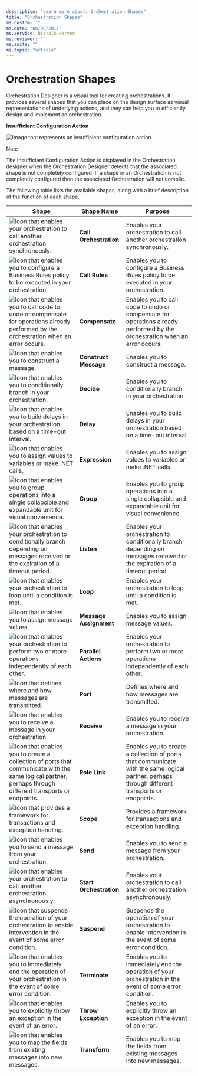 ```yaml
---
description: "Learn more about: Orchestration Shapes"
title: "Orchestration Shapes"
ms.custom: ""
ms.date: "06/08/2017"
ms.service: biztalk-server
ms.reviewer: ""
ms.suite: ""
ms.topic: "article"
---
```

# Orchestration Shapes
Orchestration Designer is a visual tool for creating orchestrations. It provides several shapes that you can place on the design surface as visual representations of underlying actions, and they can help you to efficiently design and implement an orchestration.  
  
 **Insufficient Configuration Action**  
  
 ![Image that represents an insufficient configuration action. ](../core/media/ebiz-orch-insufficconfig.gif "ebiz_orch_insufficconfig")  
  
> [!NOTE]
>  The Insufficient Configuration Action is displayed in the Orchestration designer when the Orchestration Designer detects that the associated shape is not completely configured. If a shape in an Orchestration is not completely configured then the associated Orchestration will not compile.  
  
 The following table lists the available shapes, along with a brief description of the function of each shape.  
  
|Shape|Shape Name|Purpose|  
|-----------|----------------|-------------|  
|![Icon that enables your orchestration to call another orchestration synchronously.](../core/media/ebiz-orch-callorchestrat.gif "ebiz_orch_callorchestrat")|**Call Orchestration**|Enables your orchestration to call another orchestration synchronously.|  
|![Icon that enables you to configure a Business Rules policy to be executed in your orchestration.](../core/media/ebiz-orch-call-rules.gif "ebiz_orch_call_rules")|**Call Rules**|Enables you to configure a Business Rules policy to be executed in your orchestration.|  
|![Icon that enables you to call code to undo or compensate for operations already performed by the orchestration when an error occurs.](../core/media/ebiz-orch-compensate.gif "ebiz_orch_compensate")|**Compensate**|Enables you to call code to undo or compensate for operations already performed by the orchestration when an error occurs.|  
|![Icon that enables you to construct a message.](../core/media/ebiz-orch-constructmsg.gif "ebiz_orch_constructmsg")|**Construct Message**|Enables you to construct a message.|  
|![Icon that enables you to conditionally branch in your orchestration.](../core/media/ebiz-orch-decide.gif "ebiz_orch_decide")|**Decide**|Enables you to conditionally branch in your orchestration.|  
|![Icon that enables you to build delays in your orchestration based on a time-out interval.](../core/media/ebiz-orch-delay.gif "ebiz_orch_delay")|**Delay**|Enables you to build delays in your orchestration based on a time-out interval.|  
|![Icon that enables you to assign values to variables or make .NET calls.](../core/media/ebiz-orch-assign.gif "ebiz_orch_assign")|**Expression**|Enables you to assign values to variables or make .NET calls.|  
|![Icon that enables you to group operations into a single collapsible and expandable unit for visual convenience.](../core/media/ebiz-orch-group.gif "ebiz_orch_group")|**Group**|Enables you to group operations into a single collapsible and expandable unit for visual convenience.|  
|![Icon that enables your orchestration to conditionally branch depending on messages received or the expiration of a timeout period.](../core/media/ebiz-orch-listen.gif "ebiz_orch_listen")|**Listen**|Enables your orchestration to conditionally branch depending on messages received or the expiration of a timeout period.|  
|![Icon that enables your orchestration to loop until a condition is met.](../core/media/ebiz-orch-loop.gif "ebiz_orch_loop")|**Loop**|Enables your orchestration to loop until a condition is met.|  
|![Icon that enables you to assign message values.](../core/media/ebiz-orch-assign.gif "ebiz_orch_assign")|**Message Assignment**|Enables you to assign message values.|  
|![Icon that enables your orchestration to perform two or more operations independently of each other.](../core/media/ebiz-orch-paralactions.gif "ebiz_orch_paralactions")|**Parallel Actions**|Enables your orchestration to perform two or more operations independently of each other.|  
|![Icon that defines where and how messages are transmitted. ](../core/media/ebiz-orch-port.gif "ebiz_orch_port")|**Port**|Defines where and how messages are transmitted.|  
|![Icon that enables you to receive a message in your orchestration.](../core/media/ebiz-orch-receive.gif "ebiz_orch_receive")|**Receive**|Enables you to receive a message in your orchestration.|  
|![Icon that enables you to create a collection of ports that communicate with the same logical partner, perhaps through different transports or endpoints.](../core/media/ebiz-orch-rolelink.gif "ebiz_orch_rolelink")|**Role Link**|Enables you to create a collection of ports that communicate with the same logical partner, perhaps through different transports or endpoints.|  
|![Icon that provides a framework for transactions and exception handling. ](../core/media/ebiz-orch-scope.gif "ebiz_orch_scope")|**Scope**|Provides a framework for transactions and exception handling.|  
|![Icon that enables you to send a message from your orchestration.](../core/media/ebiz-orch-send.gif "ebiz_orch_send")|**Send**|Enables you to send a message from your orchestration.|  
|![Icon that enables your orchestration to call another orchestration asynchronously.](../core/media/ebiz-orch-strtorchestrat.gif "ebiz_orch_strtorchestrat")|**Start Orchestration**|Enables your orchestration to call another orchestration asynchronously.|  
|![Icon that suspends the operation of your orchestration to enable intervention in the event of some error condition. ](../core/media/ebiz-orch-suspend.gif "ebiz_orch_suspend")|**Suspend**|Suspends the operation of your orchestration to enable intervention in the event of some error condition.|  
|![Icon that enables you to immediately end the operation of your orchestration in the event of some error condition.](../core/media/ebiz-orch-terminate.gif "ebiz_orch_terminate")|**Terminate**|Enables you to immediately end the operation of your orchestration in the event of some error condition.|  
|![Icon that enables you to explicitly throw an exception in the event of an error.](../core/media/ebiz-orch-throwexcept.gif "ebiz_orch_throwexcept")|**Throw Exception**|Enables you to explicitly throw an exception in the event of an error.|  
|![Icon that enables you to map the fields from existing messages into new messages.](../core/media/ebiz-orch-transform.gif "ebiz_orch_transform")|**Transform**|Enables you to map the fields from existing messages into new messages.|
